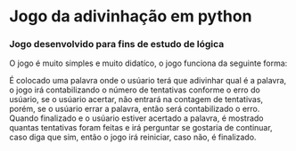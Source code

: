 # Jogo da adivinhação em python

### Jogo desenvolvido para fins de estudo de lógica

O jogo é muito simples e muito didatíco, o jogo funciona da seguinte forma:

É colocado uma palavra onde o usúario terá que adivinhar qual é a palavra, o jogo irá contabilizando o número de tentativas conforme o erro do usúario, se o usúario acertar, não entrará na contagem de tentativas, porém, se o usúario errar a palavra, então será contabilizado o erro.
Quando finalizado e o usúario estiver acertado a palavra, é mostrado quantas tentativas foram feitas e irá perguntar se gostaria de continuar, caso diga que sim, então o jogo irá reiniciar, caso não, é finalizado.